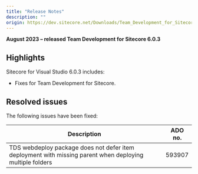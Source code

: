 ```yaml
---
title: "Release Notes"
description: ""
origin: https://dev.sitecore.net/Downloads/Team_Development_for_Sitecore/6x/Team_Development_for_Sitecore_603/Release_Notes
---
```


**August 2023 – released Team Development for Sitecore 6.0.3**

## Highlights

Sitecore for Visual Studio 6.0.3 includes:

-   Fixes for Team Development for Sitecore.

## Resolved issues

The following issues have been fixed:

 | Description | ADO no. |
 | --- | --- |
 | TDS webdeploy package does not defer item deployment with missing parent when deploying multiple folders | 593907 |